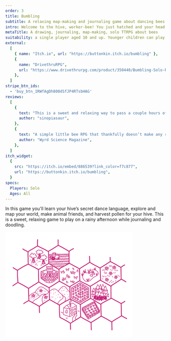 ```yaml
---
order: 3
title: Bumbling
subtitle: A relaxing map-making and journaling game about dancing bees
intro: Welcome to the hive, worker-bee! You just hatched and your head is as fuzzy as your body. Your siblings are beckoning for you to join them at heart of the hive - the dance floor! This world is new and strange, and you don’t know your own name yet, but you think you might know a bit about dancing...
metaTitle: A drawing, journaling, map-making, solo TTRPG about bees
suitability: a single player aged 10 and up. Younger children can play with a little guidance
external:
  [
    { name: "Itch.io", url: "https://buttonkin.itch.io/bumbling" },
    {
      name: "DrivethruRPG",
      url: "https://www.drivethrurpg.com/product/350440/Bumbling-Solo-RPG",
    },
  ]
stripe_btn_ids:
  - 'buy_btn_1RWfAgDh800dSfJP4RTsbHAG'
reviews:
  [
    {
      text: "This is a sweet and relaxing way to pass a couple hours of a summer afternoon",
      author: "sinopiasaur",
    },
    {
      text: "A simple little bee RPG that thankfully doesn’t make any references to that b---dy film",
      author: "Wyrd Science Magazine",
    },
  ]
itch_widget:
  {
    src: "https://itch.io/embed/886539?link_color=f7c877",
    url: "https://buttonkin.itch.io/bumbling",
  }
specs:
  Players: Solo
  Ages: All
---
```


<p>
  In this game you'll learn your hive’s secret dance language, explore and map your world, make animal friends, and harvest pollen for your hive. This is a sweet, relaxing game to play on a rainy afternoon while journaling and doodling.
</p>
<img src="hexes.png" style="max-width:400px;border:0" alt="">
